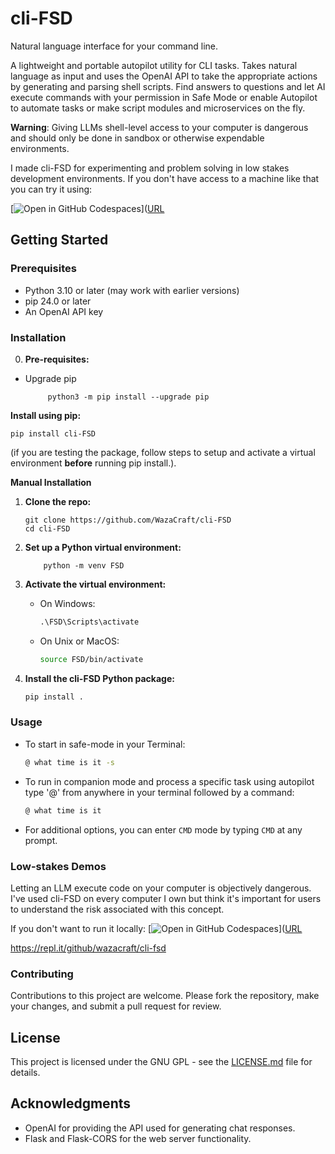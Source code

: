 # cli-FSD
Natural language interface for your command line. 

A lightweight and portable autopilot utility for CLI tasks. Takes natural language as input and uses the OpenAI API to take the appropriate actions by generating and parsing shell scripts. Find answers to questions and let AI execute commands with your permission in Safe Mode or enable Autopilot to automate tasks or make script modules and microservices on the fly. 

**Warning**: Giving LLMs shell-level access to your computer is dangerous and should only be done in sandbox or otherwise expendable environments.

I made cli-FSD for experimenting and problem solving in low stakes development environments. If you don't have access to a machine like that you can try it using: 

[![Open in GitHub Codespaces](https://github.com/codespaces/badge.svg)]([URL](https://github.com/codespaces/new?repo=wazacraft/cli-FSD&ref=main
)

## Getting Started

### Prerequisites

- Python 3.10 or later (may work with earlier versions)
- pip 24.0 or later 
- An OpenAI API key

### Installation

0. **Pre-requisites:**
   
- Upgrade pip

           python3 -m pip install --upgrade pip
    

**Install using pip:**

    pip install cli-FSD

  (if you are testing the package, follow steps to setup and activate a virtual environment **before** running pip install.).

**Manual Installation**

1. **Clone the repo:**

    ```
    git clone https://github.com/WazaCraft/cli-FSD
    cd cli-FSD
    ```

2. **Set up a Python virtual environment:**

    ```
        python -m venv FSD
    ```

3. **Activate the virtual environment:**

    - On Windows:

        ```cmd
        .\FSD\Scripts\activate
        ```

    - On Unix or MacOS:

        ```bash
        source FSD/bin/activate
        ```

4. **Install the cli-FSD Python package:**

    ```bash
    pip install .
    ```
   
### Usage

- To start in safe-mode in your Terminal:

    ```bash
    @ what time is it -s
    ```

- To run in companion mode and process a specific task using autopilot type '@' from anywhere in your terminal followed by a command:

    ```bash
   @ what time is it
    ```

- For additional options, you can enter `CMD` mode by typing `CMD` at any prompt.

### Low-stakes Demos
Letting an LLM execute code on your computer is objectively dangerous. I've used cli-FSD on every computer I own but think it's important for users to understand the risk associated with this concept. 

If you don't want to run it locally:
[![Open in GitHub Codespaces](https://github.com/codespaces/badge.svg)]([URL](https://github.com/codespaces/new?repo=wazacraft/cli-FSD&ref=main
)

https://repl.it/github/wazacraft/cli-fsd



### Contributing

Contributions to this project are welcome. Please fork the repository, make your changes, and submit a pull request for review.

## License

This project is licensed under the GNU GPL - see the [LICENSE.md](LICENSE.md) file for details.

## Acknowledgments

- OpenAI for providing the API used for generating chat responses.
- Flask and Flask-CORS for the web server functionality.
